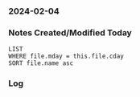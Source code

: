 ### 2024-02-04

### Notes Created/Modified Today
```dataview
LIST 
WHERE file.mday = this.file.cday
SORT file.name asc
```
### Log

